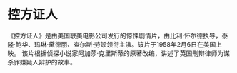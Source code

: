 # 控方证人

《控方证人》是由美国联美电影公司发行的惊悚剧情片，由比利·怀尔德执导，泰隆·鲍华、玛琳·黛德丽、查尔斯·劳顿领衔主演。该片于1958年2月6日在美国上映。
该片根据侦探小说家阿加莎·克里斯蒂的原著改编，讲述了英国刑辩律师为谋杀罪嫌疑人辩护的故事。
